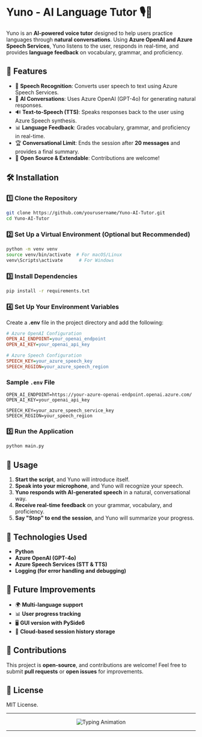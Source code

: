 # Yuno - AI Language Tutor 🎙️🤖

Yuno is an **AI-powered voice tutor** designed to help users practice languages through **natural conversations**. Using **Azure OpenAI and Azure Speech Services**, Yuno listens to the user, responds in real-time, and provides **language feedback** on vocabulary, grammar, and proficiency.

## 🚀 Features
- 🎤 **Speech Recognition**: Converts user speech to text using Azure Speech Services.
- 💬 **AI Conversations**: Uses Azure OpenAI (GPT-4o) for generating natural responses.
- 🔊 **Text-to-Speech (TTS)**: Speaks responses back to the user using Azure Speech synthesis.
- 📊 **Language Feedback**: Grades vocabulary, grammar, and proficiency in real-time.
- 🏆 **Conversational Limit**: Ends the session after **20 messages** and provides a final summary.
- 🔧 **Open Source & Extendable**: Contributions are welcome!

## 🛠️ Installation

### **1️⃣ Clone the Repository**
```sh
git clone https://github.com/yourusername/Yuno-AI-Tutor.git
cd Yuno-AI-Tutor
```

### **2️⃣ Set Up a Virtual Environment (Optional but Recommended)**
```sh
python -m venv venv
source venv/bin/activate  # For macOS/Linux
venv\Scripts\activate      # For Windows
```

### **3️⃣ Install Dependencies**
```sh
pip install -r requirements.txt
```

### **4️⃣ Set Up Your Environment Variables**
Create a **.env** file in the project directory and add the following:

```ini
# Azure OpenAI Configuration
OPEN_AI_ENDPOINT=your_openai_endpoint
OPEN_AI_KEY=your_openai_api_key

# Azure Speech Configuration
SPEECH_KEY=your_azure_speech_key
SPEECH_REGION=your_azure_speech_region
```

### **Sample `.env` File**
```
OPEN_AI_ENDPOINT=https://your-azure-openai-endpoint.openai.azure.com/
OPEN_AI_KEY=your_openai_api_key

SPEECH_KEY=your_azure_speech_service_key
SPEECH_REGION=your_speech_region
```


### **5️⃣ Run the Application**
```sh
python main.py
```

## 📌 Usage
1. **Start the script**, and Yuno will introduce itself.
2. **Speak into your microphone**, and Yuno will recognize your speech.
3. **Yuno responds with AI-generated speech** in a natural, conversational way.
4. **Receive real-time feedback** on your grammar, vocabulary, and proficiency.
5. **Say "Stop" to end the session**, and Yuno will summarize your progress.

## 🔧 Technologies Used
- **Python**
- **Azure OpenAI (GPT-4o)**
- **Azure Speech Services (STT & TTS)**
- **Logging (for error handling and debugging)**

## 📌 Future Improvements
- 🌍 **Multi-language support**
- 📊 **User progress tracking**
- 🖥️ **GUI version with PySide6**
- 🔄 **Cloud-based session history storage**

## 👥 Contributions
This project is **open-source**, and contributions are welcome! Feel free to submit **pull requests** or **open issues** for improvements.

## 📄 License
MIT License.

---
<p align="center">
  <img src="https://readme-typing-svg.herokuapp.com?font=Fira+Code&weight=600&pause=1000&color=FBECE4&center=true&vCenter=true&width=500&lines=%F0%9F%92%A1+Made+by+Voicezon;🌍+Enhancing+Language+Learning+with+AI;🚀+Empowering+Education+with+AI!" alt="Typing Animation">
</p>

---

